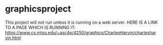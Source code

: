 # graphicsproject

This project will not run unless it is running on a web server. 
HERE IS A LINK TO A PAGE WHICH IS RUNNING IT: https://www.cs.mtsu.edu/~asc4e/4250/graphics/CharlesHarvin/charlesharvin.html
